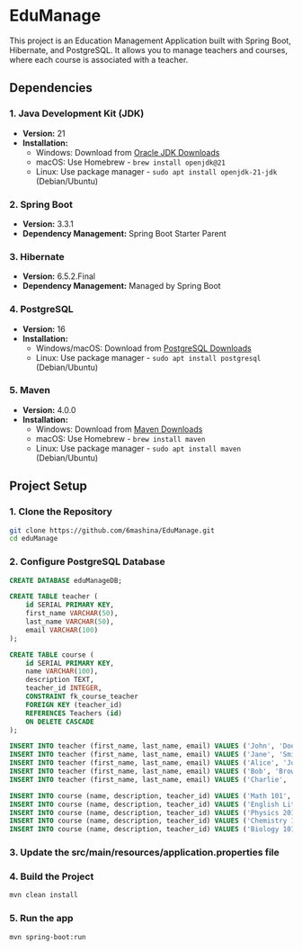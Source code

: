 # EduManage
This project is an Education Management Application built with Spring Boot, Hibernate, and PostgreSQL. It allows you to manage teachers and courses, where each course is associated with a teacher.

## Dependencies

### 1. Java Development Kit (JDK)
- **Version:** 21
- **Installation:**
  - Windows: Download from [Oracle JDK Downloads](https://download.oracle.com/java/21/latest/jdk-21_windows-x64_bin.exe)
  - macOS: Use Homebrew - `brew install openjdk@21`
  - Linux: Use package manager - `sudo apt install openjdk-21-jdk` (Debian/Ubuntu)

### 2. Spring Boot
- **Version:** 3.3.1
- **Dependency Management:** Spring Boot Starter Parent

### 3. Hibernate
- **Version:** 6.5.2.Final
- **Dependency Management:** Managed by Spring Boot

### 4. PostgreSQL
- **Version:** 16
- **Installation:**
  - Windows/macOS: Download from [PostgreSQL Downloads](https://www.postgresql.org/download/)
  - Linux: Use package manager - `sudo apt install postgresql` (Debian/Ubuntu)

### 5. Maven
- **Version:** 4.0.0 
- **Installation:**
  - Windows: Download from [Maven Downloads](https://maven.apache.org/download.cgi)
  - macOS: Use Homebrew - `brew install maven`
  - Linux: Use package manager - `sudo apt install maven` (Debian/Ubuntu)

## Project Setup

### 1. Clone the Repository
```bash
git clone https://github.com/6mashina/EduManage.git
cd eduManage
```

### 2. Configure PostgreSQL Database

```sql
CREATE DATABASE eduManageDB;

CREATE TABLE teacher (
    id SERIAL PRIMARY KEY,
    first_name VARCHAR(50),
    last_name VARCHAR(50),
    email VARCHAR(100)
);

CREATE TABLE course (
    id SERIAL PRIMARY KEY,
    name VARCHAR(100),
    description TEXT,
    teacher_id INTEGER,
    CONSTRAINT fk_course_teacher
    FOREIGN KEY (teacher_id)
    REFERENCES Teachers (id)
    ON DELETE CASCADE
);

INSERT INTO teacher (first_name, last_name, email) VALUES ('John', 'Doe', 'john.doe@example.com');
INSERT INTO teacher (first_name, last_name, email) VALUES ('Jane', 'Smith', 'jane.smith@example.com');
INSERT INTO teacher (first_name, last_name, email) VALUES ('Alice', 'Johnson', 'alice.johnson@example.com');
INSERT INTO teacher (first_name, last_name, email) VALUES ('Bob', 'Brown', 'bob.brown@example.com');
INSERT INTO teacher (first_name, last_name, email) VALUES ('Charlie', 'Davis', 'charlie.davis@example.com');

INSERT INTO course (name, description, teacher_id) VALUES ('Math 101', 'Basic Math Course', 1);
INSERT INTO course (name, description, teacher_id) VALUES ('English Literature', 'Introduction to English Literature', 2);
INSERT INTO course (name, description, teacher_id) VALUES ('Physics 201', 'Advanced Physics', 3);
INSERT INTO course (name, description, teacher_id) VALUES ('Chemistry 101', 'Basic Chemistry', 4);
INSERT INTO course (name, description, teacher_id) VALUES ('Biology 101', 'Introduction to Biology', 5);
```

### 3. Update the src/main/resources/application.properties file

### 4. Build the Project

```bash
mvn clean install
```

### 5. Run the app

```bash
mvn spring-boot:run
```
